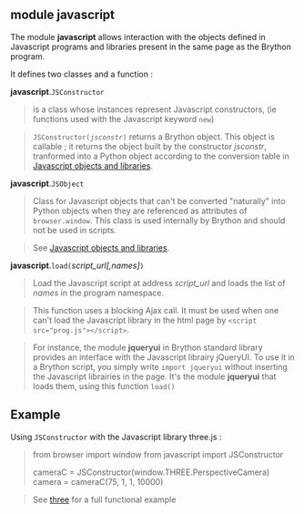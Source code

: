 module **javascript**
---------------------

The module **javascript** allows interaction with the objects defined in 
Javascript programs and libraries present in the same page as the Brython 
program.

It defines two classes and a function :

**javascript**.`JSConstructor`
> is a class whose instances represent Javascript constructors, (ie functions 
> used with the Javascript keyword `new`)

> <code>JSConstructor(_jsconstr_)</code> returns a Brython object. This object 
> is callable ; it returns the object built by the constructor *jsconstr*, 
> tranformed into a Python object according to the conversion table in
> <a href="jsojects.html">Javascript objects and libraries</a>.

**javascript**.`JSObject`
> Class for Javascript objects that can't be converted "naturally" into Python
> objects when they are referenced as attributes of `browser.window`. This
> class is used internally by Brython and should not be used in scripts.

> See <a href="jsojects.html">Javascript objects and libraries</a>.

**javascript**.`load(`_script\_url[,names]_`)`
> Load the Javascript script at address _script\_url_ and loads the list of
> _names_ in the program namespace.

> This function uses a blocking Ajax call. It must be used when one can't
> load the Javascript library in the html page by 
> `<script src="prog.js"></script>`. 

> For instance, the module **jqueryui** in Brython standard library
> provides an interface with the Javascript librairy jQueryUI. To use it in a 
> Brython script, you simply write `import jqueryui` without inserting the
> Javascript librairies in the page. It's the module **jqueryui** that
> loads them, using this function `load()`

Example
-------

Using `JSConstructor` with the Javascript library three.js :

>    from browser import window
>    from javascript import JSConstructor
>    
>    cameraC = JSConstructor(window.THREE.PerspectiveCamera)
>    camera = cameraC(75, 1, 1, 10000)

> See [three](../../gallery/three.html) for a full functional example
